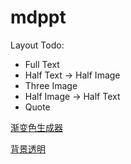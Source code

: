 # mdppt

Layout Todo:

 - Full Text
 - Half Text -> Half Image
 - Three Image
 - Half Image -> Half Text
 - Quote


[渐变色生成器](http://tool.sccnn.com/ys/ColorBlender.htm)

[背景透明](https://onlinepngtools.com/create-transparent-png)

